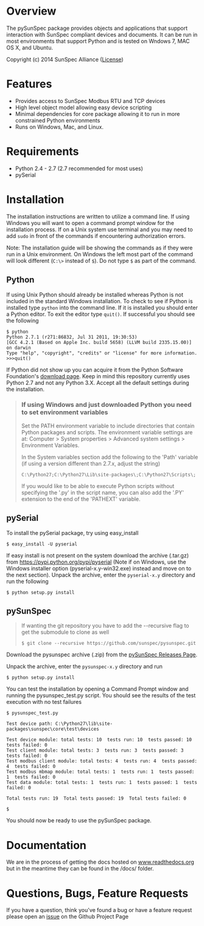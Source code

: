 # Overview

The pySunSpec package provides objects and applications that support
interaction with SunSpec compliant devices and documents.  It can be run in
most environments that support Python and is tested on Wndows 7, MAC OS X, and
Ubuntu.

Copyright (c) 2014 SunSpec Alliance ([License](https://github.com/sunspec/pysunspec/blob/master/LICENSE))


# Features
- Provides access to SunSpec Modbus RTU and TCP devices
- High level object model allowing easy device scripting
- Minimal dependencies for core package allowing it to run in more constrained
  Python environments
- Runs on Windows, Mac, and Linux.


# Requirements
- Python 2.4 - 2.7 (2.7 recommended for most uses)
- pySerial


# Installation

The installation instructions are written to utilize a command line. If using
Windows you will want to open a command prompt window for the installation
process. If on a Unix system use terminal and you may need to add `sudo` in
front of the commands if encountering authorization errors.

Note: The installation guide will be showing the commands as if they were run
in a Unix environment. On Windows the left most part of the command will look
different (`C:\>` instead of `$`). Do not type `$` as part of the command.

## Python

If using Unix Python should already be installed whereas Python is not included
in the standard Windows installation. To check to see if Python is installed
type `python` into the command line. If it is installed you should enter a
Python editor. To exit the editor type `quit()`. If successful you should see
the following

```
$ python
Python 2.7.1 (r271:86832, Jul 31 2011, 19:30:53) 
[GCC 4.2.1 (Based on Apple Inc. build 5658) (LLVM build 2335.15.00)] on darwin
Type "help", "copyright", "credits" or "license" for more information.
>>>quit()
```

If Python did not show up you can acquire it from the Python Software
Foundation's [download page](http://www.python.org/download). Keep in mind this
repository currently uses Python 2.7 and not any Python 3.X. Accept all the
default settings during the installation.

> ### If using Windows and just downloaded Python you need to set environment variables
> 
> Set the PATH environment variable to include directories that contain Python
> packages and scripts. The environment variable settings are at: Computer >
> System properties > Advanced system settings > Environment Variables.
> 
> In the System variables section add the following to the 'Path' variable (if
> using a version different than 2.7.x, adjust the string)
> 
> ```
> C:\Python27;C:\Python27\Lib\site-packages\;C:\Python27\Scripts\;
> ```
> 
> If you would like to be able to execute Python scripts without specifying the
> '.py' in the script name, you can also add the '.PY' extension to the end of
> the 'PATHEXT' variable.


## pySerial

To install the pySerial package, try using easy_install

```
$ easy_install -U pyserial
```

If easy install is not present on the system download the archive (.tar.gz)
from https://pypi.python.org/pypi/pyserial (Note if on Windows, use the
Windows installer option (pyserial-x.y-win32.exe) instead and move on to the
next section).  Unpack the archive, enter the ``pyserial-x.y`` directory and
run the following 

```
$ python setup.py install
```

## pySunSpec

>If wanting the git repository you have to add the --recursive flag to get the
>submodule to clone as well
>
>```
>$ git clone --recursive https://github.com/sunspec/pysunspec.git
>```

Download the pysunspec archive (.zip) from the [pySunSpec Releases
Page](https://github.com/sunspec/pysunspec/releases).

Unpack the archive, enter the ``pysunspec-x.y`` directory and run

```
$ python setup.py install
```

You can test the installation by opening a Command Prompt window and running
the pysunspec_test.py script. You should see the results of the test execution
with no test failures

```
$ pysunspec_test.py

Test device path: C:\Python27\lib\site-packages\sunspec\core\test\devices

Test device module: total tests: 10  tests run: 10  tests passed: 10  tests failed: 0
Test client module: total tests: 3  tests run: 3  tests passed: 3  tests failed: 0
Test modbus client module: total tests: 4  tests run: 4  tests passed: 4  tests failed: 0
Test modbus mbmap module: total tests: 1  tests run: 1  tests passed: 1  tests failed: 0
Test data module: total tests: 1  tests run: 1  tests passed: 1  tests failed: 0

Total tests run: 19  Total tests passed: 19  Total tests failed: 0

$
```

You should now be ready to use the pySunSpec package.


# Documentation

We are in the process of getting the docs hosted on www.readthedocs.org but in
the meantime they can be found in the /docs/ folder.


# Questions, Bugs, Feature Requests

If you have a question, think you've found a bug or have a feature request
please open an [issue](https://github.com/sunspec/pysunspec/issues) on the
Github Project Page
